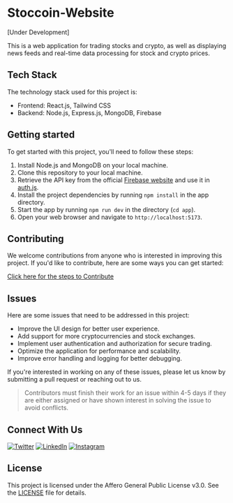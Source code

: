 # Stoccoin-Website

[Under Development] </br>

   
   </div>
This is a web application for trading stocks and crypto, as well as displaying news feeds and real-time data processing for stock and crypto prices.

## Tech Stack

The technology stack used for this project is:

- Frontend: React.js, Tailwind CSS
- Backend: Node.js, Express.js, MongoDB, Firebase

## Getting started

To get started with this project, you'll need to follow these steps:

1. Install Node.js and MongoDB on your local machine.
2. Clone this repository to your local machine.
3. Retrieve the API key from the official [Firebase website](https://firebase.google.com/) and use it in [auth.js](https://github.com/Stoccoin-Official/Stoccoin-Website/blob/main/app/src/firebase/auth.js).
4. Install the project dependencies by running `npm install` in the app directory.
5. Start the app by running `npm run dev` in the directory (`cd app`).
6. Open your web browser and navigate to `http://localhost:5173`.

## Contributing

We welcome contributions from anyone who is interested in improving this project. If you'd like to contribute, here are some ways you can get started:

[Click here for the steps to Contribute](./CONTRIBUTING.md)

## Issues

Here are some issues that need to be addressed in this project:

- Improve the UI design for better user experience.
- Add support for more cryptocurrencies and stock exchanges.
- Implement user authentication and authorization for secure trading.
- Optimize the application for performance and scalability.
- Improve error handling and logging for better debugging.

If you're interested in working on any of these issues, please let us know by submitting a pull request or reaching out to us.

> Contributors must finish their work for an issue within 4-5 days if they are either assigned or have shown interest in solving the issue to avoid conflicts.

## Connect With Us

<p align="left">
  
  [![Twitter](https://img.shields.io/badge/Twitter-%231DA1F2.svg?style=for-the-badge&logo=Twitter&logoColor=white)](https://twitter.com/dnx_empire)
  [![LinkedIn](https://img.shields.io/badge/linkedin-%230077B5.svg?style=for-the-badge&logo=linkedin&logoColor=white)](https://www.linkedin.com/company/dennisnzioki/)
  [![Instagram](https://img.shields.io/badge/Instagram-%23E4405F.svg?style=for-the-badge&logo=Instagram&logoColor=white)](https://www.instagram.com/denno_dnx/)
  
</p>


## License

This project is licensed under the Affero General Public License v3.0. See the [LICENSE](LICENSE) file for details.
